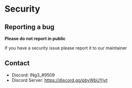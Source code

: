 # Security

## Reporting a bug

**Please do not report in public**

If you have a security issue please report it to our maintainer

## Contact

-   Discord: INg3\_#9509
-   Discord Server: https://discord.gg/pbyWbUYjyt